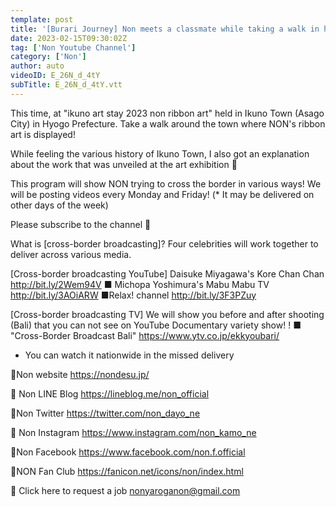 ```yaml
---
template: post
title: '[Burari Journey] Non meets a classmate while taking a walk in his hometown of Hyogo! ?'
date: 2023-02-15T09:30:02Z
tag: ['Non Youtube Channel']
category: ['Non']
author: auto 
videoID: E_26N_d_4tY
subTitle: E_26N_d_4tY.vtt
---
```

This time, at "ikuno art stay 2023 non ribbon art" held in Ikuno Town (Asago City) in Hyogo Prefecture.
Take a walk around the town where NON's ribbon art is displayed!

While feeling the various history of Ikuno Town,
I also got an explanation about the work that was unveiled at the art exhibition 🎀

This program will show NON trying to cross the border in various ways!
We will be posting videos every Monday and Friday!
(* It may be delivered on other days of the week)

Please subscribe to the channel 🎀

What is [cross-border broadcasting]?
Four celebrities will work together to deliver across various media.

[Cross-border broadcasting YouTube]
 Daisuke Miyagawa's Kore Chan Chan
http://bit.ly/2Wem94V
■ Michopa Yoshimura's Mabu Mabu TV
http://bit.ly/3AOiARW
■Relax! channel
http://bit.ly/3F3PZuy

[Cross-border broadcasting TV]
We will show you before and after shooting (Bali) that you can not see on YouTube
Documentary variety show! !
■ "Cross-Border Broadcast Bali"
https://www.ytv.co.jp/ekkyoubari/
* You can watch it nationwide in the missed delivery

📍Non website
https://nondesu.jp/

📍 Non LINE Blog
https://lineblog.me/non_official

📍Non Twitter
https://twitter.com/non_dayo_ne

📍 Non Instagram
https://www.instagram.com/non_kamo_ne

📍Non Facebook
https://www.facebook.com/non.f.official

📍NON Fan Club
https://fanicon.net/icons/non/index.html

📍 Click here to request a job
nonyaroganon@gmail.com